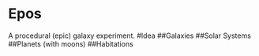 Epos
====

A procedural (epic) galaxy experiment.
#Idea
##Galaxies
##Solar Systems
##Planets (with moons)
##Habitations
